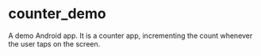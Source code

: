 counter_demo
============

A demo Android app. It is a counter app, incrementing the count whenever the user taps on the screen.